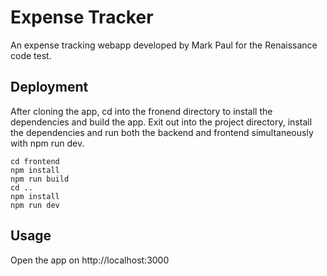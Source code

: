 # Expense Tracker

An expense tracking webapp developed by Mark Paul for the Renaissance code test.

## Deployment

After cloning the app, cd into the fronend directory to install the dependencies and
build the app. Exit out into the project directory, install the dependencies and
run both the backend and frontend simultaneously with npm run dev.

```
cd frontend
npm install
npm run build
cd ..
npm install
npm run dev
```

## Usage
Open the app on http://localhost:3000


